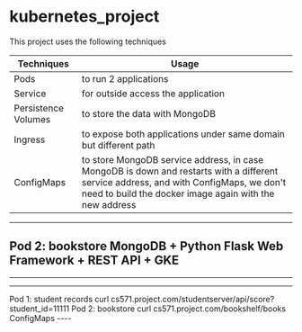 # kubernetes_project
This project uses the following techniques

Techniques           | Usage
-------------------- | ---------------------
Pods                 | to run 2 applications
Service              | for outside access the application
Persistence Volumes  | to store the data with MongoDB
Ingress              | to expose both applications under same domain but different path
ConfigMaps           | to store MongoDB service address, in case MongoDB is down and restarts with a different service address, and with ConfigMaps, we don't need to build the docker image again with the new address
 ---

Pod 2: bookstore
MongoDB + Python Flask Web Framework + REST API + GKE
 ---
 ---
 ----
Pod 1: student records
curl cs571.project.com/studentserver/api/score?student_id=11111
Pod 2: bookstore
curl cs571.project.com/bookshelf/books
ConfigMaps ----
